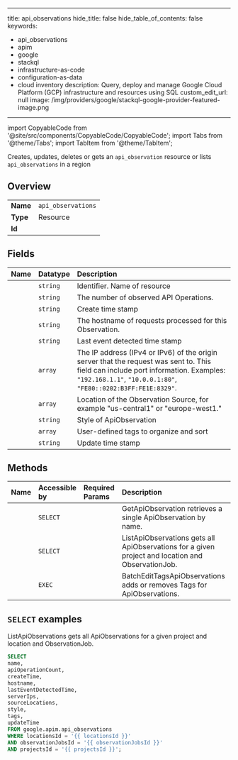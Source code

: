 
---
title: api_observations
hide_title: false
hide_table_of_contents: false
keywords:
  - api_observations
  - apim
  - google
  - stackql
  - infrastructure-as-code
  - configuration-as-data
  - cloud inventory
description: Query, deploy and manage Google Cloud Platform (GCP) infrastructure and resources using SQL
custom_edit_url: null
image: /img/providers/google/stackql-google-provider-featured-image.png
---

import CopyableCode from '@site/src/components/CopyableCode/CopyableCode';
import Tabs from '@theme/Tabs';
import TabItem from '@theme/TabItem';

Creates, updates, deletes or gets an <code>api_observation</code> resource or lists <code>api_observations</code> in a region

## Overview
<table><tbody>
<tr><td><b>Name</b></td><td><code>api_observations</code></td></tr>
<tr><td><b>Type</b></td><td>Resource</td></tr>
<tr><td><b>Id</b></td><td><CopyableCode code="google.apim.api_observations" /></td></tr>
</tbody></table>

## Fields
| Name | Datatype | Description |
|:-----|:---------|:------------|
| <CopyableCode code="name" /> | `string` | Identifier. Name of resource |
| <CopyableCode code="apiOperationCount" /> | `string` | The number of observed API Operations. |
| <CopyableCode code="createTime" /> | `string` | Create time stamp |
| <CopyableCode code="hostname" /> | `string` | The hostname of requests processed for this Observation. |
| <CopyableCode code="lastEventDetectedTime" /> | `string` | Last event detected time stamp |
| <CopyableCode code="serverIps" /> | `array` | The IP address (IPv4 or IPv6) of the origin server that the request was sent to. This field can include port information. Examples: `"192.168.1.1"`, `"10.0.0.1:80"`, `"FE80::0202:B3FF:FE1E:8329"`. |
| <CopyableCode code="sourceLocations" /> | `array` | Location of the Observation Source, for example "us-central1" or "europe-west1." |
| <CopyableCode code="style" /> | `string` | Style of ApiObservation |
| <CopyableCode code="tags" /> | `array` | User-defined tags to organize and sort |
| <CopyableCode code="updateTime" /> | `string` | Update time stamp |

## Methods
| Name | Accessible by | Required Params | Description |
|:-----|:--------------|:----------------|:------------|
| <CopyableCode code="get" /> | `SELECT` | <CopyableCode code="apiObservationsId, locationsId, observationJobsId, projectsId" /> | GetApiObservation retrieves a single ApiObservation by name. |
| <CopyableCode code="list" /> | `SELECT` | <CopyableCode code="locationsId, observationJobsId, projectsId" /> | ListApiObservations gets all ApiObservations for a given project and location and ObservationJob. |
| <CopyableCode code="batch_edit_tags" /> | `EXEC` | <CopyableCode code="locationsId, observationJobsId, projectsId" /> | BatchEditTagsApiObservations adds or removes Tags for ApiObservations. |

## `SELECT` examples

ListApiObservations gets all ApiObservations for a given project and location and ObservationJob.

```sql
SELECT
name,
apiOperationCount,
createTime,
hostname,
lastEventDetectedTime,
serverIps,
sourceLocations,
style,
tags,
updateTime
FROM google.apim.api_observations
WHERE locationsId = '{{ locationsId }}'
AND observationJobsId = '{{ observationJobsId }}'
AND projectsId = '{{ projectsId }}'; 
```
